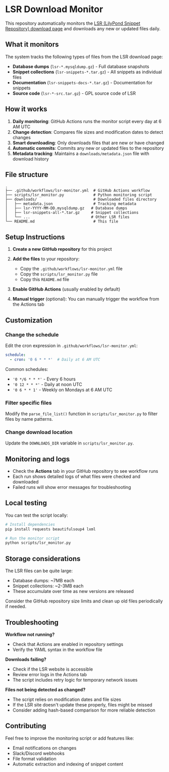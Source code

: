 # LSR Download Monitor

This repository automatically monitors the [LSR (LilyPond Snippet Repository) download page](https://lsr.di.unimi.it/download/) and downloads any new or updated files daily.

## What it monitors

The system tracks the following types of files from the LSR download page:
- **Database dumps** (`lsr-*.mysqldump.gz`) - Full database snapshots
- **Snippet collections** (`lsr-snippets-*.tar.gz`) - All snippets as individual files
- **Documentation** (`lsr-snippets-docs-*.tar.gz`) - Documentation for snippets
- **Source code** (`lsr-*-src.tar.gz`) - GPL source code of LSR

## How it works

1. **Daily monitoring**: GitHub Actions runs the monitor script every day at 6 AM UTC
2. **Change detection**: Compares file sizes and modification dates to detect changes
3. **Smart downloading**: Only downloads files that are new or have changed
4. **Automatic commits**: Commits any new or updated files to the repository
5. **Metadata tracking**: Maintains a `downloads/metadata.json` file with download history

## File structure

```
.
├── .github/workflows/lsr-monitor.yml  # GitHub Actions workflow
├── scripts/lsr_monitor.py             # Python monitoring script
├── downloads/                         # Downloaded files directory
│   ├── metadata.json                  # Tracking metadata
│   ├── lsr-YYYY-MM-DD.mysqldump.gz   # Database dumps
│   ├── lsr-snippets-all-*.tar.gz     # Snippet collections
│   └── ...                           # Other LSR files
└── README.md                          # This file
```

## Setup Instructions

1. **Create a new GitHub repository** for this project

2. **Add the files** to your repository:
   - Copy the `.github/workflows/lsr-monitor.yml` file
   - Copy the `scripts/lsr_monitor.py` file
   - Copy this `README.md` file

3. **Enable GitHub Actions** (usually enabled by default)

4. **Manual trigger** (optional): You can manually trigger the workflow from the Actions tab

## Customization

### Change the schedule
Edit the cron expression in `.github/workflows/lsr-monitor.yml`:
```yaml
schedule:
  - cron: '0 6 * * *'  # Daily at 6 AM UTC
```

Common schedules:
- `'0 */6 * * *'` - Every 6 hours
- `'0 12 * * *'` - Daily at noon UTC
- `'0 6 * * 1'` - Weekly on Mondays at 6 AM UTC

### Filter specific files
Modify the `parse_file_list()` function in `scripts/lsr_monitor.py` to filter files by name patterns.

### Change download location
Update the `DOWNLOADS_DIR` variable in `scripts/lsr_monitor.py`.

## Monitoring and logs

- Check the **Actions** tab in your GitHub repository to see workflow runs
- Each run shows detailed logs of what files were checked and downloaded
- Failed runs will show error messages for troubleshooting

## Local testing

You can test the script locally:

```bash
# Install dependencies
pip install requests beautifulsoup4 lxml

# Run the monitor script
python scripts/lsr_monitor.py
```

## Storage considerations

The LSR files can be quite large:
- Database dumps: ~7MB each
- Snippet collections: ~2-3MB each
- These accumulate over time as new versions are released

Consider the GitHub repository size limits and clean up old files periodically if needed.

## Troubleshooting

**Workflow not running?**
- Check that Actions are enabled in repository settings
- Verify the YAML syntax in the workflow file

**Downloads failing?**
- Check if the LSR website is accessible
- Review error logs in the Actions tab
- The script includes retry logic for temporary network issues

**Files not being detected as changed?**
- The script relies on modification dates and file sizes
- If the LSR site doesn't update these properly, files might be missed
- Consider adding hash-based comparison for more reliable detection

## Contributing

Feel free to improve the monitoring script or add features like:
- Email notifications on changes
- Slack/Discord webhooks
- File format validation
- Automatic extraction and indexing of snippet content
